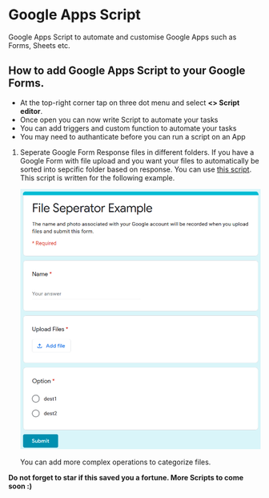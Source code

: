 # Google Apps Script

Google Apps Script to automate and customise Google Apps such as Forms, Sheets etc.

## How to add Google Apps Script to your Google Forms.
- At the top-right corner tap on three dot menu and select **<> Script editor**.
- Once open you can now write Script to automate your tasks
- You can add triggers and custom function to automate your tasks
- You may need to authanticate before you can run a script on an App

1. Seperate Google Form Response files in different folders.
    If you have a Google Form with file upload and you want your files to automatically be sorted into sepcific folder based on response. You can use [this script](FormToFolder.gs). This script is written for the following example. 

    ![FormToFolder](images/form1.png)

    You can add more complex operations to categorize files. 


**Do not forget to star if this saved you a fortune. More Scripts to come soon :)** 